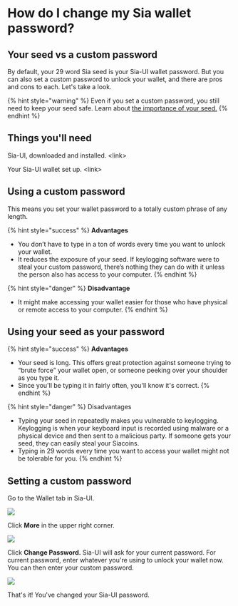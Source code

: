 # How do I change my Sia wallet password?

## Your seed vs a custom password

By default, your 29 word Sia seed is your Sia-UI wallet password. But you can also set a custom password to unlock your wallet, and there are pros and cons to each. Let's take a look.

{% hint style="warning" %}
Even if you set a custom password, you still need to keep your seed safe. Learn about [the importance of your seed.](the-importance-of-your-seed.md)
{% endhint %}

## Things you'll need

Sia-UI, downloaded and installed. \<link>

Your Sia-UI wallet set up. \<link>

## Using a custom password

This means you set your wallet password to a totally custom phrase of any length.

{% hint style="success" %}
**Advantages**

* You don’t have to type in a ton of words every time you want to unlock your wallet.
* It reduces the exposure of your seed. If keylogging software were to steal your custom password, there’s nothing they can do with it unless the person also has access to your computer.
{% endhint %}

{% hint style="danger" %}
**Disadvantage**

* It might make accessing your wallet easier for those who have physical or remote access to your computer.
{% endhint %}

## Using your seed as your password

{% hint style="success" %}
**Advantages**

* Your seed is long. This offers great protection against someone trying to “brute force” your wallet open, or someone peeking over your shoulder as you type it.
* Since you'll be typing it in fairly often, you'll know it's correct.
{% endhint %}

{% hint style="danger" %}
Disadvantages

* Typing your seed in repeatedly makes you vulnerable to keylogging. Keylogging is when your keyboard input is recorded using malware or a physical device and then sent to a malicious party. If someone gets your seed, they can easily steal your Siacoins.
* Typing in 29 words every time you want to access your wallet might not be tolerable for you.
{% endhint %}

## Setting a custom password

Go to the Wallet tab in Sia-UI.

![](../../.gitbook/assets/send-1.png)

Click **More** in the upper right corner.

![](<../../.gitbook/assets/wallet-2 (2) (3).png>)

Click **Change Password.** Sia-UI will ask for your current password. For current password, enter whatever you're using to unlock your wallet now. You can then enter your custom password.

![](../../.gitbook/assets/password-2.png)

That's it! You've changed your Sia-UI password.
